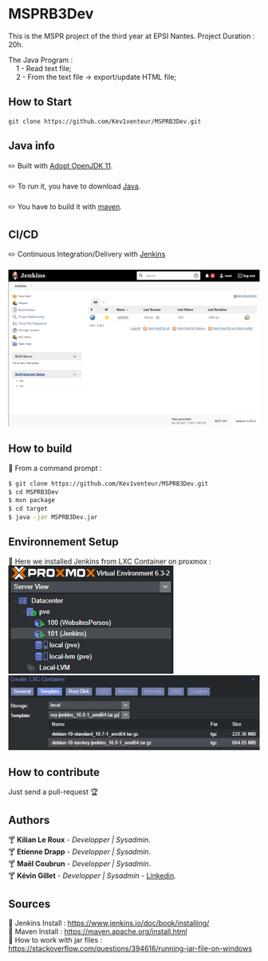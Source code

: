 # MSPRB3Dev
This is the MSPR project of the third year at EPSI Nantes. Project Duration : 20h.

The Java Program : </br>
  &nbsp;&nbsp;&nbsp;&nbsp;1 - Read text file; </br>
  &nbsp;&nbsp;&nbsp;&nbsp;2 - From the text file -> export/update HTML file; </br>

## How to Start
```
git clone https://github.com/Kev1venteur/MSPRB3Dev.git
```

## Java info
:pencil2: Built with [Adopt OpenJDK 11](https://adoptopenjdk.net/). </br></br>
:pencil2: To run it, you have to download [Java](https://www.java.com/en/download/manual.jsp). </br></br>
:pencil2: You have to build it with [maven](https://maven.apache.org/download.cgi). </br>

## CI/CD
:pencil2: Continuous Integration/Delivery with [Jenkins](https://www.jenkins.io/) </br></br>
![Jenkins Screenshot](annexes/screenshots/jenkins.png)

## How to build
:pushpin: From a command prompt :
``` sh
$ git clone https://github.com/Kev1venteur/MSPRB3Dev.git
$ cd MSPRB3Dev
$ mvn package
$ cd target
$ java -jar MSPRB3Dev.jar
```

## Environnement Setup
:pushpin: Here we installed Jenkins from LXC Container on proxmox : </br>
![Proxmox Tree Screenshot](annexes/screenshots/proxmox1.png) </br>
![Proxmox LXC Jenkins Screenshot](annexes/screenshots/proxmox2.png)

## How to contribute
Just send a pull-request :trophy:

## Authors
:cocktail: <b>Kilian Le Roux</b> - <i>Developper | Sysadmin</i>. </br>
:cocktail: <b>Etienne Drapp</b> - <i>Developper | Sysadmin</i>. </br>
:cocktail: <b>Maël Coubrun</b> - <i>Developper | Sysadmin</i>. </br>
:cocktail: <b>Kévin Gillet</b> - <i>Developper | Sysadmin</i> - <a href="https://www.linkedin.com/in/k%C3%A9vin-gillet-50b25b175/">Linkedin</a>.

## Sources
:gem: Jenkins Install : https://www.jenkins.io/doc/book/installing/ </br>
:gem: Maven Install : https://maven.apache.org/install.html </br>
:gem: How to work with jar files : https://stackoverflow.com/questions/394616/running-jar-file-on-windows </br>
